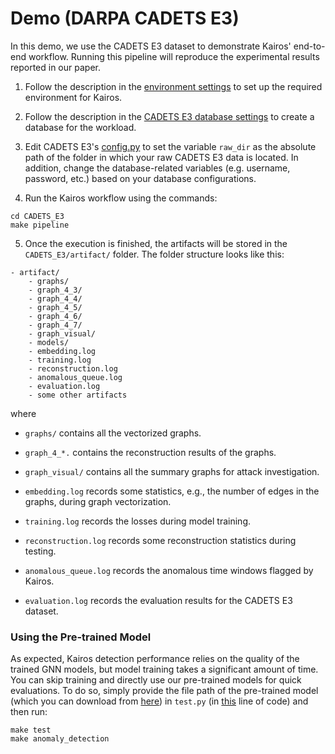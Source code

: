 # Demo (DARPA CADETS E3)
In this demo, 
we use the CADETS E3 dataset to demonstrate Kairos' end-to-end workflow.
Running this pipeline will reproduce the experimental results reported in our paper.

1. Follow the description in the [environment settings](settings/environment-settings.md) to set up the required environment for Kairos.

2. Follow the description in the [CADETS E3 database settings](settings/database.md#cadets-e3) to create a database for the workload. 

3. Edit CADETS E3's [config.py](CADETS_E3/config.py) to set the variable `raw_dir` as the absolute path of the folder in which your raw CADETS E3 data is located. 
In addition, change the database-related variables (e.g. username, password, etc.) based on your database configurations.

4. Run the Kairos workflow using the commands:
```commandline
cd CADETS_E3
make pipeline
```

5. Once the execution is finished, the artifacts will be stored in the `CADETS_E3/artifact/` folder. The folder structure looks like this:

```
- artifact/
    - graphs/
    - graph_4_3/
    - graph_4_4/
    - graph_4_5/
    - graph_4_6/
    - graph_4_7/
    - graph_visual/
    - models/
    - embedding.log
    - training.log
    - reconstruction.log
    - anomalous_queue.log
    - evaluation.log
    - some other artifacts
```
where
* `graphs/` contains all the vectorized graphs.

* `graph_4_*.` contains the reconstruction results of the graphs.

* `graph_visual/` contains all the summary graphs for attack investigation.

* `embedding.log` records some statistics, e.g., the number of edges in the graphs, during graph vectorization.

* `training.log` records the losses during model training.

* `reconstruction.log` records some reconstruction statistics during testing.

* `anomalous_queue.log` records the anomalous time windows flagged by Kairos.

* `evaluation.log` records the evaluation results for the CADETS E3 dataset.


### Using the Pre-trained Model

As expected, 
Kairos detection performance relies on the quality of the trained GNN models,
but model training takes a significant amount of time.
You can skip training and directly use our pre-trained models
for quick evaluations.
To do so,
simply provide the file path of the pre-trained model
(which you can download from [here](https://drive.google.com/drive/u/0/folders/1YAKoO3G32xlYrCs4BuATt1h_hBvvEB6C))
in `test.py` (in [this](https://github.com/ProvenanceAnalytics/kairos/blob/37044bfd30393c0a0543d3b98f2049cd039cc013/DARPA/CADETS_E3/test.py#L170) line of code) and then run:
```commandline
make test
make anomaly_detection
```
